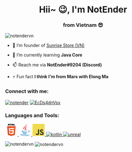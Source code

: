 <h1 align="center">Hii~ 😉, I'm NotEnder</h1>
<h3 align="center">from Vietnam 😎</h3>

<p align="left"> <img src="https://komarev.com/ghpvc/?username=notendervn&label=Profile%20views&color=0e75b6&style=flat" alt="notendervn" /> </p>

- 🔭 I’m founder of [Sunrise Store (VN)](https://discord.io/sunrisestore)

- 🌱 I’m currently learning **Java Core**

- 📫 Reach me via **NotEnder#9204 (Discord)**

- ⚡ Fun fact **I think I'm from Mars with Elong Ma**

<h3 align="left">Connect with me:</h3>
<p align="left">
<a href="https://www.youtube.com/c/notendervn" target="blank"><img align="center" src="https://raw.githubusercontent.com/rahuldkjain/github-profile-readme-generator/master/src/images/icons/Social/youtube.svg" alt="notender" height="30" width="40" /></a>
<a href="https://discord.gg/EcDs4dnVsx" target="blank"><img align="center" src="https://raw.githubusercontent.com/rahuldkjain/github-profile-readme-generator/master/src/images/icons/Social/discord.svg" alt="EcDs4dnVsx" height="30" width="40" /></a>
</p>

<h3 align="left">Languages and Tools:</h3>
<p align="left"> <a href="https://www.w3.org/html/" target="_blank" rel="noreferrer"> <img src="https://raw.githubusercontent.com/devicons/devicon/master/icons/html5/html5-original-wordmark.svg" alt="html5" width="40" height="40"/> </a> <a href="https://www.java.com" target="_blank" rel="noreferrer"> <img src="https://raw.githubusercontent.com/devicons/devicon/master/icons/java/java-original.svg" alt="java" width="40" height="40"/> </a> <a href="https://developer.mozilla.org/en-US/docs/Web/JavaScript" target="_blank" rel="noreferrer"> <img src="https://raw.githubusercontent.com/devicons/devicon/master/icons/javascript/javascript-original.svg" alt="javascript" width="40" height="40"/> </a> <a href="https://kotlinlang.org" target="_blank" rel="noreferrer"> <img src="https://www.vectorlogo.zone/logos/kotlinlang/kotlinlang-icon.svg" alt="kotlin" width="40" height="40"/> </a> <a href="https://unrealengine.com/" target="_blank" rel="noreferrer"> <img src="https://raw.githubusercontent.com/kenangundogan/fontisto/036b7eca71aab1bef8e6a0518f7329f13ed62f6b/icons/svg/brand/unreal-engine.svg" alt="unreal" width="40" height="40"/> </a> </p>

<p><img align="left" src="https://github-readme-stats.vercel.app/api/top-langs?username=notendervn&show_icons=true&locale=en&layout=compact" alt="notendervn" /></p>

<p>&nbsp;<img align="center" src="https://github-readme-stats.vercel.app/api?username=notendervn&show_icons=true&locale=en" alt="notendervn" /></p>
